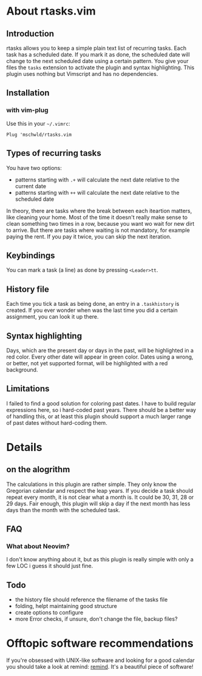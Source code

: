 # About rtasks.vim

## Introduction
rtasks allows you to keep a simple plain text list of recurring tasks. 
Each task has a scheduled date. If you mark it as done, the scheduled 
date will change to the next scheduled date using a certain pattern. 
You give your files the `tasks` extension to activate the plugin and syntax 
highlighting. This plugin uses nothing but Vimscript and has no dependencies.

## Installation

### with vim-plug
Use this in your `~/.vimrc`:

`Plug 'mschwld/rtasks.vim`

## Types of recurring tasks
You have two options:

- patterns starting with `.+` will calculate the next date relative to the current date
- patterns starting with `++` will calculate the next date relative to the scheduled date

In theory, there are tasks where the break between each iteartion matters, like cleaning
your home. Most of the time it doesn't really make sense to clean something two times in 
a row, because you want wo wait for new dirt to arrive. But there are tasks where waiting 
is not mandatory, for example paying the rent. If you pay it twice, you can skip the next 
iteration.

## Keybindings 
You can mark a task (a line) as done by pressing `<Leader>tt`.

## History file
Each time you tick a task as being done, an entry in a `.taskhistory` is created. If you 
ever wonder when was the last time you did a certain assignment, you can look it up there.

## Syntax highlighting
Days, which are the present day or days in the past, will be highlighted in a red color. Every 
other date will appear in green color. Dates using a wrong, or better, not yet supported format, 
will be highlighted with a red background. 

## Limitations
I failed to find a good solution for coloring past dates. I have to build regular expressions here, so
i hard-coded past years. There should be a better way of handling this, or at least this plugin should 
support a much larger range of past dates without hard-coding them.

# Details

## on the alogrithm
The calculations in this plugin are rather simple. They only know the Gregorian calendar and 
respect the leap years. If you decide a task should repeat every month, it is not clear what 
a month is. It could be 30, 31, 28 or 29 days. Fair enough, this plugin will skip a day if 
the next month has less days than the month with the scheduled task. 

## FAQ

### What about Neovim?
I don't know anything about it, but as this plugin is really simple with only a few LOC i guess it should 
just fine.

## Todo
- the history file should reference the filename of the tasks file
- folding, helpt maintaining good structure
- create options to configure
- more Error checks, if unsure, don't change the file, backup files?

# Offtopic software recommendations 
If you're obsessed with UNIX-like software and looking for a good calendar you should take a look
 at remind: [remind](https://dianne.skoll.ca/projects/remind/). It's a beautiful piece of software!
